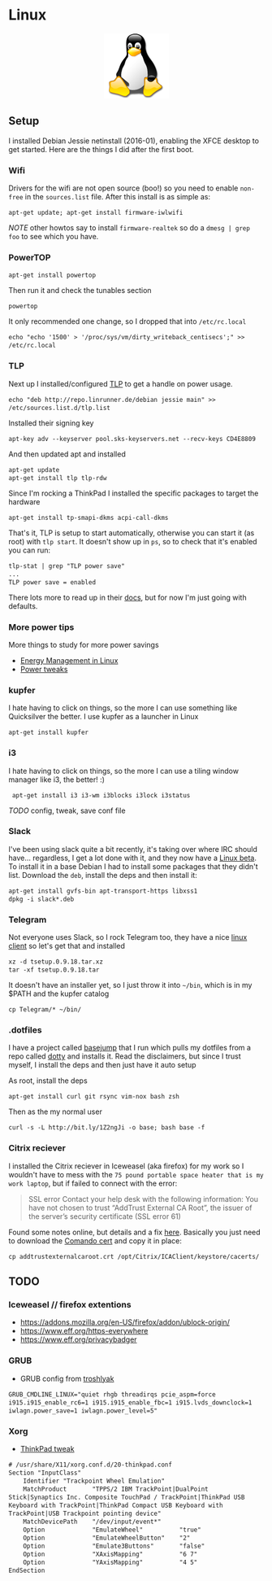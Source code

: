 # Linux

<div align="center"><img src="../imgs/tux.png" alt="Linux" border="0"></div>

## Setup

I installed Debian Jessie netinstall (2016-01), enabling the XFCE desktop to get started. Here are the things I did after the first boot.

### Wifi

Drivers for the wifi are not open source (boo!) so you need to enable `non-free` in the `sources.list` file. After this install is as simple as:

```
apt-get update; apt-get install firmware-iwlwifi
```

*NOTE* other howtos say to install `firmware-realtek` so do a `dmesg | grep foo` to see which you have.

### PowerTOP

```
apt-get install powertop
```

Then run it and check the tunables section

```
powertop
```

It only recommended one change, so I dropped that into `/etc/rc.local`

```
echo "echo '1500' > '/proc/sys/vm/dirty_writeback_centisecs';" >> /etc/rc.local
```

### TLP

Next up I installed/configured [TLP](http://linrunner.de/en/tlp/tlp.html) to get a handle on power usage.

```
echo "deb http://repo.linrunner.de/debian jessie main" >> /etc/sources.list.d/tlp.list
```

Installed their signing key

```
apt-key adv --keyserver pool.sks-keyservers.net --recv-keys CD4E8809 
```

And then updated apt and installed

```
apt-get update
apt-get install tlp tlp-rdw 
```

Since I'm rocking a ThinkPad I installed the specific packages to target the hardware 

```
apt-get install tp-smapi-dkms acpi-call-dkms 
```

That's it, TLP is setup to start automatically, otherwise you can start it (as root) with `tlp start`. It doesn't show up in `ps`, so to check that it's enabled you can run:

```
tlp-stat | grep "TLP power save"
...
TLP power save = enabled
```

There lots more to read up in their [docs](http://linrunner.de/en/tlp/docs/tlp-linux-advanced-power-management.html), but for now I'm just going with defaults.

### More power tips

More things to study for more power savings

* [Energy Management in Linux](http://itgen.blogspot.com/2009/03/energy-management-in-linux.html) 
* [Power tweaks](https://www.phoronix.com/scan.php?page=article&item=intel_i915_power&num=1)

### kupfer

I hate having to click on things, so the more I can use something like Quicksilver the better. I use kupfer as a launcher in Linux

```
apt-get install kupfer
```

### i3

I hate having to click on things, so the more I can use a tiling window manager like i3, the better! :)

```
 apt-get install i3 i3-wm i3blocks i3lock i3status
```

*TODO* config, tweak, save conf file

### Slack

I've been using slack quite a bit recently, it's taking over where IRC should have... regardless, I get a lot done with it, and they now have a [Linux beta](https://slack.com/downloads). To install it in a base Debian I had to install some packages that they didn't list. Download the `deb`, install the deps and then install it:

```
apt-get install gvfs-bin apt-transport-https libxss1
dpkg -i slack*.deb
```

### Telegram

Not everyone uses Slack, so I rock Telegram too, they have a nice [linux client](https://desktop.telegram.org) so let's get that and installed

```
xz -d tsetup.0.9.18.tar.xz 
tar -xf tsetup.0.9.18.tar 
``` 

It doesn't have an installer yet, so I just throw it into `~/bin`, which is in my $PATH and the kupfer catalog

```
cp Telegram/* ~/bin/
```

### .dotfiles

I have a project called [basejump](https://github.com/philcryer/basejump) that I run which pulls my dotfiles from a repo called [dotty](https://github.com/philcryer/dotty) and installs it. Read the disclaimers, but since I trust myself, I install the deps and then just have it auto setup

As root, install the deps

```
apt-get install curl git rsync vim-nox bash zsh
```

Then as the my normal user

```
curl -s -L http://bit.ly/1Z2ngJi -o base; bash base -f
```

### Citrix reciever

I installed the Citrix reciever in Iceweasel (aka firefox) for my work so I wouldn't have to mess with the `75 pound portable space heater that is my work laptop`, but if failed to connect with the error:

> SSL error Contact your help desk with the following information: You have not chosen to trust “AddTrust External CA Root”, the issuer of the server’s security certificate (SSL error 61)

Found some notes online, but details and a fix [here](https://newspaint.wordpress.com/2015/10/05/linux-citrix-receiver-ssl-error-addtrust-external-ca-root/). Basically you just need to download the [Comando cert](https://support.comodo.com/index.php?/Default/Knowledgebase/Article/View/917/91/) and copy it in place:

```
cp addtrustexternalcaroot.crt /opt/Citrix/ICAClient/keystore/cacerts/
```

## TODO

### Iceweasel // firefox extentions

* https://addons.mozilla.org/en-US/firefox/addon/ublock-origin/
* https://www.eff.org/https-everywhere
* https://www.eff.org/privacybadger

### GRUB

* GRUB config from [troshlyak](https://troshlyak.wordpress.com/2011/11/18/thinkpad-x220-the-almost-perfect-setup-fedora-16/)

```
GRUB_CMDLINE_LINUX="quiet rhgb threadirqs pcie_aspm=force i915.i915_enable_rc6=1 i915.i915_enable_fbc=1 i915.lvds_downclock=1 iwlagn.power_save=1 iwlagn.power_level=5"
```

### Xorg

* [ThinkPad tweak](https://gist.github.com/Koronen/f95ff48d26f6d0c26023)

```
# /usr/share/X11/xorg.conf.d/20-thinkpad.conf
Section "InputClass"
    Identifier "Trackpoint Wheel Emulation"
    MatchProduct       "TPPS/2 IBM TrackPoint|DualPoint Stick|Synaptics Inc. Composite TouchPad / TrackPoint|ThinkPad USB Keyboard with TrackPoint|ThinkPad Compact USB Keyboard with TrackPoint|USB Trackpoint pointing device"
    MatchDevicePath    "/dev/input/event*"
    Option             "EmulateWheel"          "true"
    Option             "EmulateWheelButton"    "2"
    Option             "Emulate3Buttons"       "false"
    Option             "XAxisMapping"          "6 7"
    Option             "YAxisMapping"          "4 5"
EndSection
```

